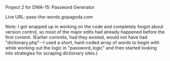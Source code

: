 Project 2 for DWA-15: Password Generator

Live URL: pass-the-words.gopagoda.com

Note: I got wrapped up in working on the code and completely forgot about version control, so most of the major edits had already happened before the first commit. (Earlier commits, had they existed, would not have had "dictionary.php"--I used a short, hard-coded array of words to begin with while working out the logic in "password_logic" and then started looking into strategies for scraping dictionary sites.)